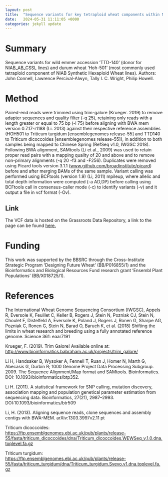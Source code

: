 ```yaml
---
layout: post
title:  "Sequence variants for key tetraploid wheat components within NIAB DFW germplasm"
date:   2024-05-31 11:11:05 +0000
categories: jekyll update
---
```


# Summary

Sequence variants for wild emmer accession ‘TTD-140’ (donor for NIAB_AB_CSSL lines) and durum wheat ‘Hoh-501’ (most commonly used tetraploid component of NIAB Synthetic Hexaploid Wheat lines). Authors: John Connell, Lawrence Percival-Alwyn, Tally I. C. Wright, Philip Howell. 

# Method

Paired-end reads were trimmed using trim-galore (Krueger. 2019) to remove adapter sequences and quality filter (-q 25), retaining only reads with a length greater or equal to 75 bp (-l 75) before aligning with BWA mem version 0.7.17-r1188 (Li. 2013) against their respective reference assemblies (HOH501 to Triticum turgidum [ensemblegenomes release-55] and TTD140 to Triticum dicoccoides [ensemblegenomes release-55]), in addition to both samples being mapped to Chinese Spring  (RefSeq v1.0, IWGSC 2018). Following BWA alignment, SAMtools (Li et al., 2009) was used to retain proper read pairs with a mapping quality of 20 and above and to remove non-primary alignments (-q 20 -f3 and -F256). Duplicates were removed using Picard tools version 3.1.1 (www.github.com/broadinstitute/picard) before and after merging BAMs of the same sample. Variant calling was performed using BCFtools (version 1.9) (Li, 2011) mpileup, where allelic and total depth information were computed (-a AD,DP) before calling using BCFtools call in consensus-caller mode (-c) to identify variants (-v) and it output a file in vcf format (-Ov).
## Link

The VCF data is hosted on the Grassroots Data Repository, a link to the page can be found [here.](https://opendata.earlham.ac.uk/wheat/under_license/toronto/Howell_2024_05_17_Tetraploid_sequencing/)

# Funding

This work was supported by the BBSRC through the Cross-Institute Strategic Program ‘Designing Future Wheat’ (BB/P016855/1) and the Bioinformatics and Biological Resources Fund research grant ‘Ensembl Plant Populations’ (BB/X018725/1). 

# References

The International Wheat Genome Sequencing Consortium (IWGSC), Appels R, Eversole K, Feuillet C, Keller B, Rogers J, Stein N, Pozniak CJ, Stein N, Choulet F, Distelfeld A, Eversole K, Poland J, Rogers J, Ronen G, Sharpe AG, Pozniak C, Ronen G, Stein N, Barad O, Baruch K, et al. (2018) Shifting the limits in wheat research and breeding using a fully annotated reference genome. Science 361: eaar7191

Krueger, F. (2019). Trim Galore! Available online at: http://www.bioinformatics.babraham.ac.uk/projects/trim_galore/

Li H, Handsaker B, Wysoker A, Fennell T, Ruan J, Homer N, Marth G, Abecasis G, Durbin R; 1000 Genome Project Data Processing Subgroup. 2009. The Sequence Alignment/Map format and SAMtools. Bioinformatics. DOI: 10.1093/bioinformatics/btp352.

Li H. (2011). A statistical framework for SNP calling, mutation discovery, association mapping and population genetical parameter estimation from sequencing data. Bioinformatics, 27(21), 2987–2993. DOI:10.1093/bioinformatics/btr509

Li, H. (2013). Aligning sequence reads, clone sequences and assembly contigs with BWA-MEM. arXiv:1303.3997v2.11 pt

Triticum dicoccoides: https://ftp.ensemblgenomes.ebi.ac.uk/pub/plants/release-55/fasta/triticum_dicoccoides/dna/Triticum_dicoccoides.WEWSeq_v.1.0.dna.toplevel.fa.gz

Triticum turgidum: https://ftp.ensemblgenomes.ebi.ac.uk/pub/plants/release-55/fasta/triticum_turgidum/dna/Triticum_turgidum.Svevo.v1.dna.toplevel.fa.gz
